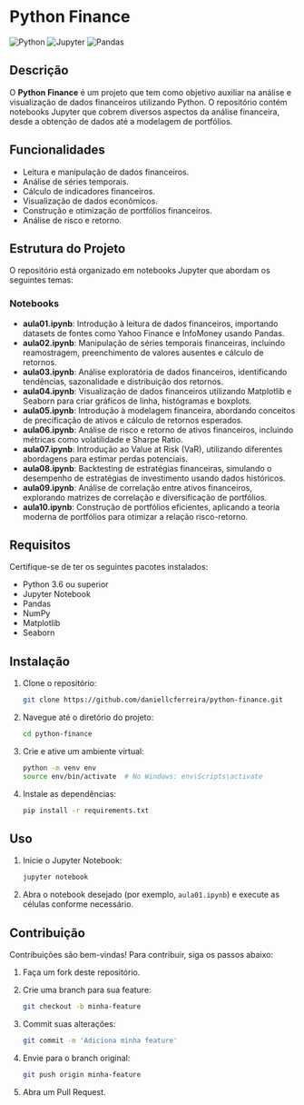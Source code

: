 # Python Finance

![Python](https://img.shields.io/badge/Python-3.8%2B-blue?logo=python)
![Jupyter](https://img.shields.io/badge/Jupyter-Notebook-orange?logo=jupyter)
![Pandas](https://img.shields.io/badge/Pandas-Data%20Analysis-blue?logo=pandas)

## Descrição

O **Python Finance** é um projeto que tem como objetivo auxiliar na análise e visualização de dados financeiros utilizando Python. O repositório contém notebooks Jupyter que cobrem diversos aspectos da análise financeira, desde a obtenção de dados até a modelagem de portfólios.

## Funcionalidades

- Leitura e manipulação de dados financeiros.
- Análise de séries temporais.
- Cálculo de indicadores financeiros.
- Visualização de dados econômicos.
- Construção e otimização de portfólios financeiros.
- Análise de risco e retorno.

## Estrutura do Projeto

O repositório está organizado em notebooks Jupyter que abordam os seguintes temas:

### Notebooks

- **aula01.ipynb**: Introdução à leitura de dados financeiros, importando datasets de fontes como Yahoo Finance e InfoMoney usando Pandas.
- **aula02.ipynb**: Manipulação de séries temporais financeiras, incluindo reamostragem, preenchimento de valores ausentes e cálculo de retornos.
- **aula03.ipynb**: Análise exploratória de dados financeiros, identificando tendências, sazonalidade e distribuição dos retornos.
- **aula04.ipynb**: Visualização de dados financeiros utilizando Matplotlib e Seaborn para criar gráficos de linha, histógramas e boxplots.
- **aula05.ipynb**: Introdução à modelagem financeira, abordando conceitos de precificação de ativos e cálculo de retornos esperados.
- **aula06.ipynb**: Análise de risco e retorno de ativos financeiros, incluindo métricas como volatilidade e Sharpe Ratio.
- **aula07.ipynb**: Introdução ao Value at Risk (VaR), utilizando diferentes abordagens para estimar perdas potenciais.
- **aula08.ipynb**: Backtesting de estratégias financeiras, simulando o desempenho de estratégias de investimento usando dados históricos.
- **aula09.ipynb**: Análise de correlação entre ativos financeiros, explorando matrizes de correlação e diversificação de portfólios.
- **aula10.ipynb**: Construção de portfólios eficientes, aplicando a teoria moderna de portfólios para otimizar a relação risco-retorno.

## Requisitos

Certifique-se de ter os seguintes pacotes instalados:

- Python 3.6 ou superior
- Jupyter Notebook
- Pandas
- NumPy
- Matplotlib
- Seaborn

## Instalação

1. Clone o repositório:

   ```bash
   git clone https://github.com/daniellcferreira/python-finance.git
   ```

2. Navegue até o diretório do projeto:

   ```bash
   cd python-finance
   ```

3. Crie e ative um ambiente virtual:

   ```bash
   python -m venv env
   source env/bin/activate  # No Windows: env\Scripts\activate
   ```

4. Instale as dependências:

   ```bash
   pip install -r requirements.txt
   ```

## Uso

1. Inicie o Jupyter Notebook:

   ```bash
   jupyter notebook
   ```

2. Abra o notebook desejado (por exemplo, `aula01.ipynb`) e execute as células conforme necessário.

## Contribuição

Contribuições são bem-vindas! Para contribuir, siga os passos abaixo:

1. Faça um fork deste repositório.
2. Crie uma branch para sua feature:

   ```bash
   git checkout -b minha-feature
   ```

3. Commit suas alterações:

   ```bash
   git commit -m 'Adiciona minha feature'
   ```

4. Envie para o branch original:

   ```bash
   git push origin minha-feature
   ```

5. Abra um Pull Request.



